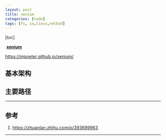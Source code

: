 ```yaml
---
layout: post
title: xenium 
categories: [todo]
tags: [fs, io,linux,netbsd]
---
```


[toc]

​       **[xenium](https://github.com/mpoeter/xenium)**

https://mpoeter.github.io/xenium/

<!-- more -->

## 基本架构

## 主要路径



---

## 参考

1. https://zhuanlan.zhihu.com/p/393699963


---


